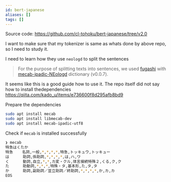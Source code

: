 ```yaml
---
id: bert-japanese
aliases: []
tags: []
---
```



Source code: https://github.com/cl-tohoku/bert-japanese/tree/v2.0

I want to make sure that my tokenizer is same as whats done by above repo, so I need to study it.


I need to learn how they use `neologd` to split the sentences

> For the purpose of splitting texts into sentences, we used [fugashi](https://github.com/polm/fugashi) with [mecab-ipadic-NEologd](https://github.com/neologd/mecab-ipadic-neologd) dictionary (v0.0.7).

It seems like this is a good guide how to use it. The repo itself did not say how to install thedependencies
https://qiita.com/kado_u/items/e736600f8d295afb8bd9


Prepare the dependencies
```bash
sudo apt install mecab
sudo apt install libmecab-dev
sudo apt install mecab-ipadic-utf8
```

Check if `mecab` is installed successfully

```bash
❯ mecab
特急はくたか
特急    名詞,一般,*,*,*,*,特急,トッキュウ,トッキュー
は      助詞,係助詞,*,*,*,*,は,ハ,ワ
く      動詞,自立,*,*,カ変・クル,体言接続特殊２,くる,ク,ク
た      助動詞,*,*,*,特殊・タ,基本形,た,タ,タ
か      助詞,副助詞／並立助詞／終助詞,*,*,*,*,か,カ,カ
EOS
```



